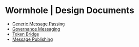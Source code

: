 # Wormhole | Design Documents

* [Generic Message Passing](./0001_generic_message_passing.md)
* [Governance Messaging](./0002_governance_messaging.md)
* [Token Bridge](./0003_token_bridge.md)
* [Message Publishing](./0004_message_publishing.md)

[home]: ./navbar.md
